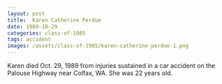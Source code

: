 ```yaml
---
layout: post
title:  Karen Catherine Perdue
date: 1989-10-29
categories: class-of-1985
tags: accident
images: /assets/class-of-1985/karen-catherine-perdue-1.png
---
```

Karen died Oct. 29, 1989 from injuries sustained in a car accident on the Palouse Highway near Colfax, WA. She was 22 years old.
